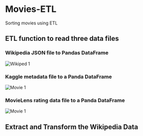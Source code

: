 # Movies-ETL
Sorting movies using ETL
## ETL function to read three data files
### Wikipedia JSON file to Pandas DataFrame
![Wikiped 1](https://user-images.githubusercontent.com/98991575/175839733-d0fe9f36-e80a-4624-979d-4a3d3631dc2a.png)

### Kaggle metadata file to a Panda DataFrame
![Movie 1](https://user-images.githubusercontent.com/98991575/175839861-b3af2b40-164e-4673-9ddb-7a8594598d89.png)

### MovieLens rating data file to a Panda DataFrame
![Movie 1](https://user-images.githubusercontent.com/98991575/175839786-faebfde8-cb56-406a-a271-55dc8660eaed.png)


## Extract and Transform the Wikipedia Data

